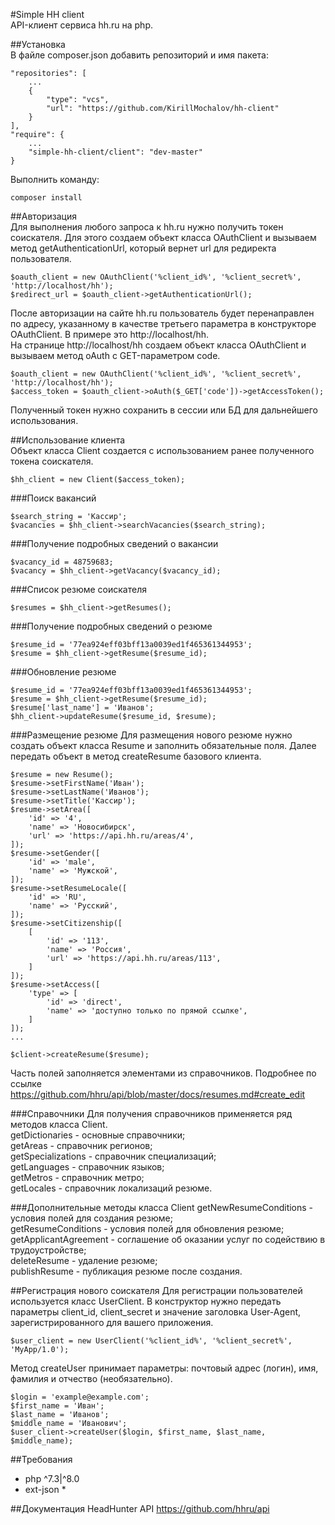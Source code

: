 #Simple HH client  
API-клиент сервиса hh.ru на php.  

##Установка  
В файле composer.json добавить репозиторий и имя пакета:
```
"repositories": [
    ...
    {
        "type": "vcs",
        "url": "https://github.com/KirillMochalov/hh-client"
    }
],
"require": {
    ...
    "simple-hh-client/client": "dev-master"
}
```
Выполнить команду:  
```
composer install
```

##Авторизация  
Для выполнения любого запроса к hh.ru нужно получить токен соискателя. Для этого создаем объект класса OAuthClient и вызываем метод getAuthenticationUrl, который вернет url для редиректа пользователя. 
```
$oauth_client = new OAuthClient('%client_id%', '%client_secret%', 'http://localhost/hh');
$redirect_url = $oauth_client->getAuthenticationUrl();
```  
После авторизации на сайте hh.ru пользователь будет перенаправлен по адресу, указанному в качестве третьего параметра в конструкторе OAuthClient. В примере это http://localhost/hh.  
На странице http://localhost/hh создаем объект класса OAuthClient и вызываем метод oAuth с GET-параметром code.
```
$oauth_client = new OAuthClient('%client_id%', '%client_secret%', 'http://localhost/hh');
$access_token = $oauth_client->oAuth($_GET['code'])->getAccessToken();
```
Полученный токен нужно сохранить в сессии или БД для дальнейшего использования.  

##Использование клиента  
Объект класса Client создается с использованием ранее полученного токена соискателя.
```
$hh_client = new Client($access_token);
```
###Поиск вакансий
```
$search_string = 'Кассир';
$vacancies = $hh_client->searchVacancies($search_string);
```
###Получение подробных сведений о вакансии  
```
$vacancy_id = 48759683;
$vacancy = $hh_client->getVacancy($vacancy_id);
```
###Список резюме соискателя
```
$resumes = $hh_client->getResumes();
```  
###Получение подробных сведений о резюме
```
$resume_id = '77ea924eff03bff13a0039ed1f465361344953';
$resume = $hh_client->getResume($resume_id);
```
###Обновление резюме
```
$resume_id = '77ea924eff03bff13a0039ed1f465361344953';
$resume = $hh_client->getResume($resume_id);
$resume['last_name'] = 'Иванов';
$hh_client->updateResume($resume_id, $resume);
```
###Размещение резюме
Для размещения нового резюме нужно создать объект класса Resume и заполнить обязательные поля. Далее передать объект в метод createResume базового клиента.
```
$resume = new Resume();
$resume->setFirstName('Иван');
$resume->setLastName('Иванов');
$resume->setTitle('Кассир');
$resume->setArea([
    'id' => '4',
    'name' => 'Новосибирск',
    'url' => 'https://api.hh.ru/areas/4',
]);
$resume->setGender([
    'id' => 'male',
    'name' => 'Мужской',
]);
$resume->setResumeLocale([
    'id' => 'RU',
    'name' => 'Русский',
]);
$resume->setCitizenship([
    [
        'id' => '113',
        'name' => 'Россия',
        'url' => 'https://api.hh.ru/areas/113',
    ]
]);
$resume->setAccess([
    'type' => [
        'id' => 'direct',
        'name' => 'доступно только по прямой ссылке',
    ]
]);
...

$client->createResume($resume);
```
Часть полей заполняется элементами из справочников. Подробнее по ссылке https://github.com/hhru/api/blob/master/docs/resumes.md#create_edit  

###Справочники
Для получения справочников применяется ряд методов класса Client.  
getDictionaries - основные справочники;  
getAreas - справочник регионов;  
getSpecializations - справочник специализаций;  
getLanguages - справочник языков;  
getMetros - справочник метро;  
getLocales - справочник локализаций резюме.  

###Дополнительные методы класса Client
getNewResumeConditions - условия полей для создания резюме;  
getResumeConditions - условия полей для обновления резюме;  
getApplicantAgreement - соглашение об оказании услуг по содействию в
трудоустройстве;  
deleteResume - удаление резюме;  
publishResume - публикация резюме после создания.  


##Регистрация нового соискателя
Для регистрации пользователей используется класс UserClient. В конструктор нужно передать параметры client_id, client_secret и значение заголовка User-Agent, зарегистрированного для вашего приложения.
```
$user_client = new UserClient('%client_id%', '%client_secret%', 'MyApp/1.0');
```
Метод createUser принимает параметры: почтовый адрес (логин), имя, фамилия и отчество (необязательно).
```
$login = 'example@example.com';
$first_name = 'Иван';
$last_name = 'Иванов';
$middle_name = 'Иванович';
$user_client->createUser($login, $first_name, $last_name, $middle_name);
```

##Требования
- php ^7.3|^8.0  
- ext-json *

##Документация HeadHunter API 
https://github.com/hhru/api
